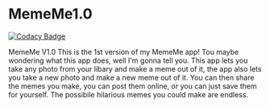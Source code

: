 # MemeMe1.0

[![Codacy Badge](https://api.codacy.com/project/badge/Grade/b49e2fca31ad4bb28a597a853534a925)](https://app.codacy.com/gh/WK-CourseWork/MemeMe1.0?utm_source=github.com&utm_medium=referral&utm_content=WK-CourseWork/MemeMe1.0&utm_campaign=Badge_Grade_Settings)

MemeMe V1.0
This is the 1st version of my MemeMe app!
Tou maybe wondering what this app does, well I'm gonna tell you.
This app lets you take any photo from your libary and make a meme out of it, the app also lets you take a new photo and make a new meme out of it.
You can then share the memes you make, you can post them online, or you can just save them for yourself.
The possibile hilarious memes you could make are endless.
